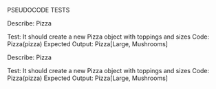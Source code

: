PSEUDOCODE TESTS

Describe: Pizza

Test: It should create a new Pizza object with toppings and sizes 
Code: Pizza(pizza)
Expected Output: Pizza[Large, Mushrooms]

Describe: Pizza

Test: It should create a new Pizza object with toppings and sizes 
Code: Pizza(pizza)
Expected Output: Pizza[Large, Mushrooms]

